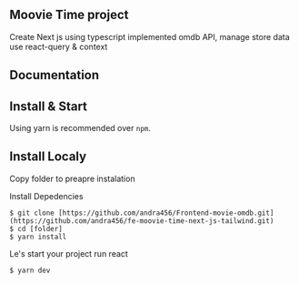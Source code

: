 
## Moovie Time project

Create Next js using typescript implemented omdb API, manage store data use react-query & context


## Documentation

## Install & Start

Using yarn is recommended over `npm`.

## Install Localy
Copy folder to preapre instalation

Install Depedencies

```shell
$ git clone [https://github.com/andra456/Frontend-movie-omdb.git](https://github.com/andra456/fe-moovie-time-next-js-tailwind.git)
$ cd [folder]
$ yarn install

```

Le's start your project
run react
```shell
$ yarn dev
```
